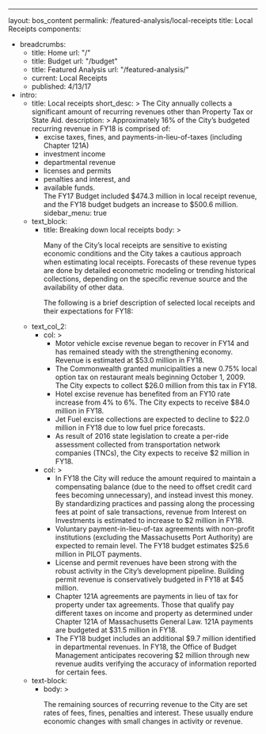 ---
layout: bos_content
permalink: /featured-analysis/local-receipts
title: Local Receipts
components:
- breadcrumbs:
  - title: Home
    url: "/"
  - title: Budget
    url: "/budget"
  - title: Featured Analysis
    url: "/featured-analysis/"
  - current: Local Receipts
  - published: 4/13/17
- intro:
  - title: Local receipts
    short_desc: >
      The City annually collects a significant amount of recurring revenues 
      other than Property Tax or State Aid.
    description: >
      Approximately 16% of the City’s budgeted recurring revenue in FY18 is 
      comprised of:
         <ul>
          <li>excise taxes, fines, and payments-in-lieu-of-taxes (including Chapter 121A)</li>
          <li>investment income</li>
          <li>departmental revenue</li>
          <li>licenses and permits</li>
          <li>penalties and interest, and</li>
          <li>available funds.</li>
      The FY17 Budget included $474.3 million in local receipt revenue, and the FY18 
      budget budgets an increase to $500.6 million.
    sidebar_menu: true    
- text_block:
  - title: Breaking down local receipts
      body: >
        <p>Many of the City’s local receipts are sensitive to existing economic conditions 
        and the City takes a cautious approach when estimating local receipts. Forecasts of 
        these revenue types are done by detailed econometric modeling or trending historical 
        collections, depending on the specific revenue source and the availability 
        of other data.</p>
        <p>The following is a brief description of selected local receipts and
        their expectations for FY18:</p>
- text_col_2:
  - col: >
      <ul>
        <li>Motor vehicle excise revenue began to recover in FY14 and has remained steady 
        with the strengthening economy.  Revenue is estimated at $53.0 million in FY18.</li>
        <li>The Commonwealth granted municipalities a new 0.75% local option tax on 
        restaurant meals beginning October 1, 2009. The City expects to collect $26.0 
        million from this tax in FY18.</li>
        <li>Hotel excise revenue has benefited from an FY10 rate increase from 4% to 6%. 
        The City expects to receive $84.0 million in FY18.</li>
        <li>Jet Fuel excise collections are expected to decline to $22.0 million in FY18 
        due to low fuel price forecasts.</li>
        <li>As result of 2016 state legislation to create a per-ride assessment collected 
        from transportation network companies (TNCs), the City expects to 
        receive $2 million in FY18.</li>
      </ul>
  - col: >
      <ul>
        <li>In FY18 the City will reduce the amount required to maintain a compensating 
        balance (due to the need to offset credit card fees becoming unnecessary), and instead 
        invest this money. By standardizing practices and passing along the processing fees 
        at point of sale transactions, revenue from Interest on Investments is estimated 
        to increase to $2 million in FY18.</li>
        <li>Voluntary payment-in-lieu-of-tax agreements with non-profit institutions 
        (excluding the Massachusetts Port Authority) are expected to remain level. The 
        FY18 budget estimates $25.6 million in PILOT payments.</li>
        <li>License and permit revenues have been strong with the robust activity in the 
        City’s development pipeline.  Building permit revenue is conservatively budgeted 
        in FY18 at $45 million.</li>
        <li>Chapter 121A agreements are payments in lieu of tax for property under tax 
        agreements.  Those that qualify pay different taxes on income and property as 
        determined under Chapter 121A of Massachusetts General Law. 121A payments are 
        budgeted at $31.5 million in FY18.</li>
        <li>The FY18 budget includes an additional $9.7 million identified in departmental 
        revenues. In FY18, the Office of Budget Management anticipates recovering $2 million 
        through new revenue audits verifying the accuracy of information reported for 
        certain fees.</li>
      </ul>
 - text-block:
   - body: >
       <p>The remaining sources of recurring revenue to the City are set rates of fees, 
       fines, penalties and interest. These usually endure economic changes with small 
       changes in activity or revenue.</p>
     
